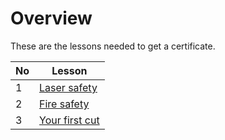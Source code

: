 # Overview

These are the lessons needed to get a certificate.

No |Lesson
---|-------------------------------------
1  |[Laser safety](1_laser_safety.md)
2  |[Fire safety](2_fire_safety.md)
3  |[Your first cut](3_your_first_cut.md)
